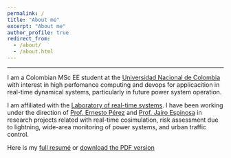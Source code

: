 ```yaml
---
permalink: /
title: "About me"
excerpt: "About me"
author_profile: true
redirect_from: 
  - /about/
  - /about.html
---
```


------
I am a Colombian MSc EE student at the [Universidad Nacional de Colombia](http://medellin.unal.edu.co/) with interest in high perfomance computing and devops for applicacition in real-time dynamical systems, particularly in future power system operation.

I am affiliated with the [Laboratory of real-time systems](https://sites.google.com/unal.edu.co/lab-gstr). I have been working under the direction of [Prof. Ernesto Pérez](https://scholar.google.es/citations?user=tUz1sE0AAAAJ&hl=es&oi=sra) and [Prof. Jairo Espinosa](https://scholar.google.es/citations?user=DhYW97UAAAAJ&hl=es&oi=sra) in research projects related with real-time cosimulation, risk assessment due to lightning, wide-area monitoring of power systems, and urban traffic control.

Here is my [full resumé](https://jpnorenam.github.io/cv/) or [download the PDF version](http://academicpages.github.io/files/CV_JuanNorena.pdf)
